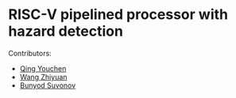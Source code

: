 # RISC-V pipelined processor with hazard detection

Contributors:
- [Qing Youchen](https://github.com/REXQYC-29)
- [Wang Zhiyuan](https://github.com/zhiyuan-251)
- [Bunyod Suvonov](https://github.com/bsuvonov)
